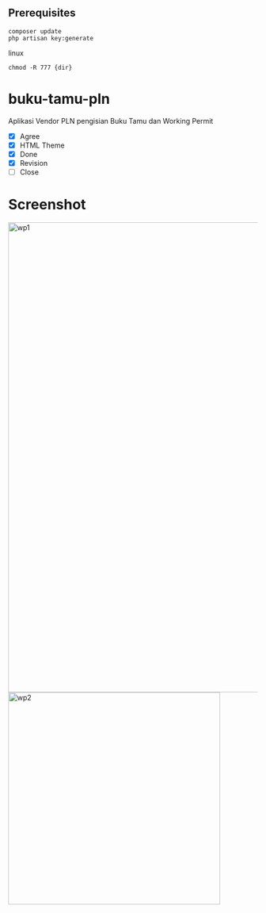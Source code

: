## Prerequisites
```
composer update
php artisan key:generate
```
linux
```
chmod -R 777 {dir}
```


# buku-tamu-pln

Aplikasi Vendor PLN pengisian Buku Tamu dan Working Permit

- [x] Agree
- [x] HTML Theme
- [x] Done
- [x] Revision
- [ ] Close

# Screenshot
<img width="948" alt="wp1" src="https://user-images.githubusercontent.com/6455760/46327807-d558e180-c62d-11e8-9582-20240345067c.PNG">
<img width="428" alt="wp2" src="https://user-images.githubusercontent.com/6455760/46327812-db4ec280-c62d-11e8-922b-b86a9e3eff07.PNG">
